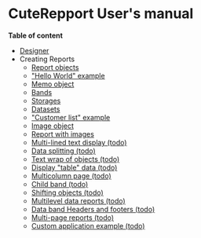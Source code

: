 CuteRepport User's manual
====
**Table of content**
* [Designer](designer.md)
* Creating Reports
  * [Report objects](report_objects.md)
  * ["Hello World" example](hello_world.md)
  * [Memo object](memo_object.md)
  * [Bands ](bands.md)
  * [Storages](storages.md)
  * [Datasets](datasets.md)
  * ["Customer list" example](customerlist_example.md)
  * [Image object](image_object.md)
  * [Report with images](report_with_images.md)
  * [Multi-lined text display (todo)](multilined_text.md)
  * [Data splitting (todo)](data_splitting.md)
  * [Text wrap of objects (todo)](text_wrap_of_objects.md)
  * [Display "table" data (todo)](data_as_table.md)
  * [Multicolumn page (todo)](multicolumn_page.md)
  * [Child band (todo)](child_band.md)
  * [Shifting objects (todo)](shifting_objects.md)
  * [Multilevel data reports (todo)](data_multilevel.md)
  * [Data band Headers and footers (todo)](data_headers_and_footers.md)
  * [Multi-page reports (todo)](multipage_reports.md)
  * [Custom application example (todo)](custom_application_example.md)
